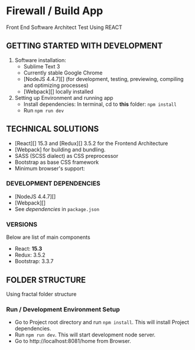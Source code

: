 
Firewall / Build App
====================

Front End Software Architect Test Using REACT


GETTING STARTED WITH DEVELOPMENT
--------------------------------

1. Software installation:
    - Sublime Text 3
    - Currently stable Google Chrome
    - [NodeJS 4.4.7][] (for development, testing, previewing, compiling and optimizing processes)
    - [Webpack][] locally installed
2. Setting up Environment and running app
    - Install dependencies: In terminal, cd to __this__ folder: `npm install`
    - Run `npm run dev`


TECHNICAL SOLUTIONS
-------------------

- [React][] 15.3 and [Redux][] 3.5.2 for the Frontend Architecture
- [Webpack] for building and bundling.
- SASS (SCSS dialect) as CSS preprocessor
- Bootstrap as base CSS framework
- Minimum browser's support:
    
### DEVELOPMENT DEPENDENCIES

- [NodeJS 4.4.7][]
- [Webpack][]
- See _dependencies_ in `package.json`

### VERSIONS

Below are list of main components

- React: __15.3__
- Redux: 3.5.2
- Bootstrap: 3.3.7

FOLDER STRUCTURE
----------------

Using fractal folder structure



### Run / Development Environment Setup
- Go to Project root directory and run `npm install`. This will install Project dependencies.
- Run `npm run dev`. This will start development node server. 
- Go to http://localhost:8081/home from Browser.



